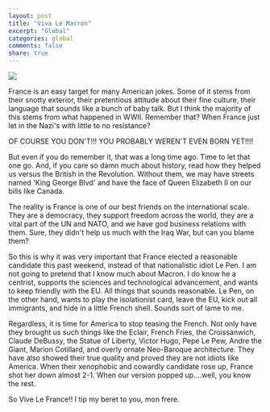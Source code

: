 ```yaml
---
layout: post
title: "Viva Le Macron"
excerpt: "Global"
categories: global
comments: false
share: true
---
```


![](http://s1.reutersmedia.net/resources/r/?m=02&d=20170418&t=2&i=1180991995&w=780&fh=&fw=&ll=&pl=&sq=&r=LYNXMPED3H09A)






France is an easy target for many American jokes. Some of it stems from their snotty exterior, their pretentious attitude about their fine culture, their language that sounds like a bunch of baby talk. But I think the majority of this stems from what happened in WWII. Remember that? When France just let in the Nazi's with little to no resistance? 

OF COURSE YOU DON'T!!! YOU PROBABLY WEREN'T EVEN BORN YET!!!!


But even if you do remember it, that was a long time ago. Time to let that one go. And, if you care so damn much about history, read how they helped us versus the British in the Revolution. Without them, we may have streets named 'King George Blvd' and have the face of Queen Elizabeth II on our bills like Canada. 


The reality is France is one of our best friends on the international scale. They are a democracy, they support freedom across the world, they are a vital part of the UN and NATO, and we have god business relations with them. Sure, they didn't help us much with the Iraq War, but can you blame them? 


So this is why it was very important that France elected a reasonable candidate this past weekend, instead of that nationalistic idiot Le Pen. I am not going to pretend that I know much about Macron. I do know he a centrist, supports the sciences and technological advancement, and wants to keep friendly with the EU. All things that sounds reasonable. Le Pen, on the other hand, wants to play the isolationist card, leave the EU, kick out all immigrants, and hide in a little French shell. Sounds sort of lame to me.


Regardless, it is time for America to stop teasing the French. Not only have they brought us such things like the Eclair, French Fries, the Croissanwich, Claude DeBussy, the Statue of Liberty, Victor Hugo, Pepe Le Pew, Andre the Giant, Marion Cotillard, and overly ornate Neo-Baroque architecture. They have also showed their true quality and proved they are not idiots like America. When their xenophobic and cowardly candidate rose up, France shot her down almost 2-1. When our version popped up....well, you know the rest.



So Vive Le France!! I tip my beret to you, mon frere.





